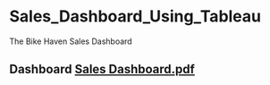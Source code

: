 # Sales_Dashboard_Using_Tableau
The Bike Haven Sales Dashboard

## Dashboard [Sales Dashboard.pdf](https://github.com/Pramod2021-24IT/Sales_Dashboard_Using_Tableau/files/14270760/Sales.Dashboard.pdf)
